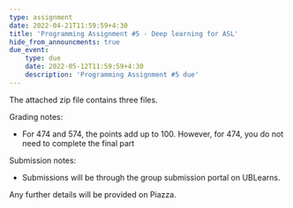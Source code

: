 ```yaml
---
type: assignment
date: 2022-04-21T11:59:59+4:30
title: 'Programming Assignment #5 - Deep learning for ASL'
hide_from_announcments: true
due_event: 
    type: due
    date: 2022-05-12T11:59:59+4:30
    description: 'Programming Assignment #5 due'
---
```


The attached zip file contains three files. 

Grading notes:
- For 474 and 574, the points add up to 100. However, for 474, you do not need to complete the final part

Submission notes:
- Submissions will be through the group submission portal on UBLearns.

Any further details will be provided on Piazza.



